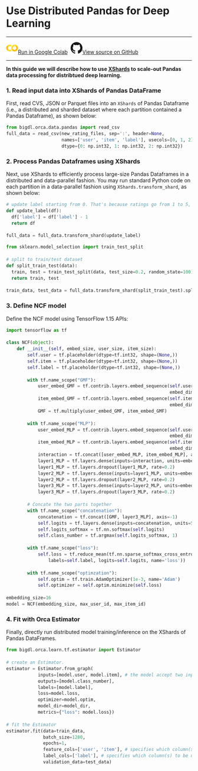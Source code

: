 # Use Distributed Pandas for Deep Learning

---

![](../../../image/colab_logo_32px.png)[Run in Google Colab](https://colab.research.google.com/github/intel-analytics/BigDL/blob/branch-2.0/python/orca/colab-notebook/quickstart/ncf_xshards_pandas.ipynb) &nbsp;![](../../../image/GitHub-Mark-32px.png)[View source on GitHub](https://github.com/intel-analytics/BigDL/blob/branch-2.0/python/orca/colab-notebook/quickstart/ncf_xshards_pandas.ipynb)

---

**In this guide we will describe how to use [XShards](../Orca/Overview/data-parallel-processing.md) to scale-out Pandas data processing for distribtued deep learning.** 

### 1. Read input data into XShards of Pandas DataFrame

First, read CVS, JSON or Parquet files into an `XShards` of Pandas Dataframe (i.e., a distributed and sharded dataset where each partition contained a Pandas Dataframe), as shown below:

```python
from bigdl.orca.data.pandas import read_csv
full_data = read_csv(new_rating_files, sep=':', header=None,
                     names=['user', 'item', 'label'], usecols=[0, 1, 2],
                     dtype={0: np.int32, 1: np.int32, 2: np.int32})
```

### 2. Process Pandas Dataframes using XShards

Next, use XShards to efficiently process large-size Pandas Dataframes in a distributed and data-parallel fashion. You may run standard Python code on each partition in a data-parallel fashion using `XShards.transform_shard`, as shown below:

```python
# update label starting from 0. That's because ratings go from 1 to 5, while the matrix columns go from 0 to 4
def update_label(df):
  df['label'] = df['label'] - 1
  return df

full_data = full_data.transform_shard(update_label)
```

```python
from sklearn.model_selection import train_test_split

# split to train/test dataset
def split_train_test(data):
  train, test = train_test_split(data, test_size=0.2, random_state=100)
  return train, test

train_data, test_data = full_data.transform_shard(split_train_test).split()
```

### 3. Define NCF model

Define the NCF model using TensorFlow 1.15 APIs:

```python
import tensorflow as tf

class NCF(object):
    def __init__(self, embed_size, user_size, item_size):
        self.user = tf.placeholder(dtype=tf.int32, shape=(None,))
        self.item = tf.placeholder(dtype=tf.int32, shape=(None,))
        self.label = tf.placeholder(dtype=tf.int32, shape=(None,))
        
        with tf.name_scope("GMF"):
            user_embed_GMF = tf.contrib.layers.embed_sequence(self.user, vocab_size=user_size + 1,
                                                              embed_dim=embed_size)
            item_embed_GMF = tf.contrib.layers.embed_sequence(self.item, vocab_size=item_size + 1,
                                                              embed_dim=embed_size)
            GMF = tf.multiply(user_embed_GMF, item_embed_GMF)

        with tf.name_scope("MLP"):
            user_embed_MLP = tf.contrib.layers.embed_sequence(self.user, vocab_size=user_size + 1,
                                                              embed_dim=embed_size)
            item_embed_MLP = tf.contrib.layers.embed_sequence(self.item, vocab_size=item_size + 1,
                                                              embed_dim=embed_size)
            interaction = tf.concat([user_embed_MLP, item_embed_MLP], axis=-1)
            layer1_MLP = tf.layers.dense(inputs=interaction, units=embed_size * 2)
            layer1_MLP = tf.layers.dropout(layer1_MLP, rate=0.2)
            layer2_MLP = tf.layers.dense(inputs=layer1_MLP, units=embed_size)
            layer2_MLP = tf.layers.dropout(layer2_MLP, rate=0.2)
            layer3_MLP = tf.layers.dense(inputs=layer2_MLP, units=embed_size // 2)
            layer3_MLP = tf.layers.dropout(layer3_MLP, rate=0.2)

        # Concate the two parts together
        with tf.name_scope("concatenation"):
            concatenation = tf.concat([GMF, layer3_MLP], axis=-1)
            self.logits = tf.layers.dense(inputs=concatenation, units=5)
            self.logits_softmax = tf.nn.softmax(self.logits)
            self.class_number = tf.argmax(self.logits_softmax, 1)

        with tf.name_scope("loss"):
            self.loss = tf.reduce_mean(tf.nn.sparse_softmax_cross_entropy_with_logits(
                labels=self.label, logits=self.logits, name='loss'))

        with tf.name_scope("optimzation"):
            self.optim = tf.train.AdamOptimizer(1e-3, name='Adam')
            self.optimizer = self.optim.minimize(self.loss)

embedding_size=16
model = NCF(embedding_size, max_user_id, max_item_id)
```
### 4. Fit with Orca Estimator

Finally, directly run distributed model training/inference on the XShards of Pandas DataFrames.

```python
from bigdl.orca.learn.tf.estimator import Estimator

# create an Estimator.
estimator = Estimator.from_graph(
            inputs=[model.user, model.item], # the model accept two inputs and one label
            outputs=[model.class_number],
            labels=[model.label],
            loss=model.loss,
            optimizer=model.optim,
            model_dir=model_dir,
            metrics={"loss": model.loss})

# fit the Estimator
estimator.fit(data=train_data,
              batch_size=1280,
              epochs=1,
              feature_cols=['user', 'item'], # specifies which column(s) to be used as inputs
              label_cols=['label'], # specifies which column(s) to be used as labels
              validation_data=test_data)
```
